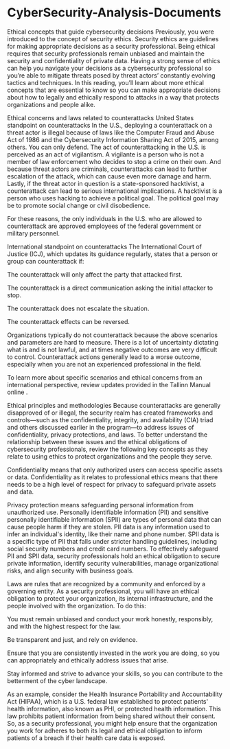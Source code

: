 # CyberSecurity-Analysis-Documents
Ethical concepts that guide cybersecurity decisions
Previously, you were introduced to the concept of security ethics. Security ethics are guidelines for making appropriate decisions as a security professional. Being ethical requires that security professionals remain unbiased and maintain the security and confidentiality of private data. Having a strong sense of ethics can help you navigate your decisions as a cybersecurity professional so you’re able to mitigate threats posed by threat actors’ constantly evolving tactics and techniques. In this reading, you’ll learn about more ethical concepts that are essential to know so you can make appropriate decisions about how to legally and ethically respond to attacks in a way that protects organizations and people alike. 

Ethical concerns and laws related to counterattacks 
United States standpoint on counterattacks 
In the U.S., deploying a counterattack on a threat actor is illegal because of laws like the Computer Fraud and Abuse Act of 1986 and the Cybersecurity Information Sharing Act of 2015, among others. You can only defend. The act of counterattacking in the U.S. is perceived as an act of vigilantism. A vigilante is a person who is not a member of law enforcement who decides to stop a crime on their own. And because threat actors are criminals, counterattacks can lead to further escalation of the attack, which can cause even more damage and harm. Lastly, if the threat actor in question is a state-sponsored hacktivist, a counterattack can lead to serious international implications. A hacktivist is a person who uses hacking to achieve a political goal. The political goal may be to promote social change or civil disobedience. 

For these reasons, the only individuals in the U.S. who are allowed to counterattack are approved employees of the federal government or military personnel. 

International standpoint on counterattacks
The International Court of Justice (ICJ), which updates its guidance regularly, states that a person or group can counterattack if: 

The counterattack will only affect the party that attacked first.

The counterattack is a direct communication asking the initial attacker to stop.

The counterattack does not escalate the situation.

The counterattack effects can be reversed.

Organizations typically do not counterattack because the above scenarios and parameters are hard to measure. There is a lot of uncertainty dictating what is and is not lawful, and at times negative outcomes are very difficult to control. Counterattack actions generally lead to a worse outcome, especially when you are not an experienced professional in the field. 

To learn more about specific scenarios and ethical concerns from an international perspective, review updates provided in the 
Tallinn Manual online
.

Ethical principles and methodologies
Because counterattacks are generally disapproved of or illegal, the security realm has created frameworks and controls—such as the confidentiality, integrity, and availability (CIA) triad and others discussed earlier in the program—to address issues of confidentiality, privacy protections, and laws. To better understand the relationship between these issues and the ethical obligations of cybersecurity professionals, review the following key concepts as they relate to using ethics to protect organizations and the people they serve. 

Confidentiality means that only authorized users can access specific assets or data. Confidentiality as it relates to professional ethics means that there needs to be a high level of respect for privacy to safeguard private assets and data.

Privacy protection means safeguarding personal information from unauthorized use. Personally identifiable information (PII) and sensitive personally identifiable information (SPII) are types of personal data that can cause people harm if they are stolen. PII data is any information used to infer an individual's identity, like their name and phone number. SPII data is a specific type of PII that falls under stricter handling guidelines, including social security numbers and credit card numbers. To effectively safeguard PII and SPII data, security professionals hold an ethical obligation to secure private information, identify security vulnerabilities, manage organizational risks, and align security with business goals. 

Laws are rules that are recognized by a community and enforced by a governing entity. As a security professional, you will have an ethical obligation to protect your organization, its internal infrastructure, and the people involved with the organization. To do this:

You must remain unbiased and conduct your work honestly, responsibly, and with the highest respect for the law. 

Be transparent and just, and rely on evidence.

Ensure that you are consistently invested in the work you are doing, so you can appropriately and ethically address issues that arise. 

Stay informed and strive to advance your skills, so you can contribute to the betterment of the cyber landscape. 

 As an example, consider the Health Insurance Portability and Accountability Act (HIPAA), which is a U.S. federal law established to protect patients' health information, also known as PHI, or protected health information. This law prohibits patient information from being shared without their consent. So, as a security professional, you might help ensure that the organization you work for adheres to both its legal and ethical obligation to inform patients of a breach if their health care data is exposed.
